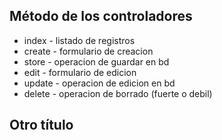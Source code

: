 ## Método de los controladores
 - index - listado de registros
 - create - formulario de creacion
 - store - operacion de guardar en bd
 - edit - formulario de edicion
 - update - operacion de edicion en bd
 - delete - operacion de borrado (fuerte o debil)


## Otro título
